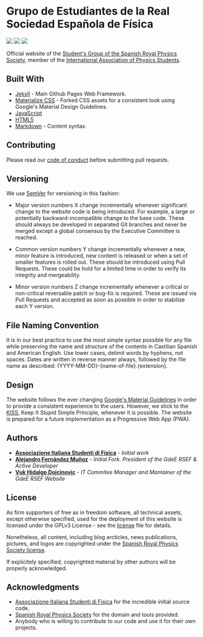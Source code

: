 # Grupo de Estudiantes de la Real Sociedad Española de Física

![](https://img.shields.io/badge/Version-1.1.0-brightgreen) ![](https://img.shields.io/badge/Code%20License-GPL--3.0-orange) ![](https://img.shields.io/badge/Content%20License-CC%20BY--NC--ND%204.0-blueviolet)

Official website of the [Student's Group of the Spanish Royal Physics Society](https://estudiantes.rsef.es/), member of the [International Association of Physics Students](https://www.iaps.info/).

## Built With

* [Jekyll](https://jekyllrb.com/) - Main Github Pages Web Framework.
* [Materialize CSS](https://materializecss.com/) - Forked CSS assets for a consistent look using Google's Material Design Guidelines.
* [JavaScript](https://www.w3schools.com/js/)
* [HTML5](https://www.w3schools.com/html/html5_intro.asp)
* [Markdown](https://github.com/adam-p/markdown-here/wiki/Markdown-Cheatsheet) - Content syntax.

## Contributing

Please read our [code of conduct](CODE_OF_CONDUCT.md) before submitting pull requests.

## Versioning

We use [SemVer](http://semver.org/) for versioning in this fashion:

  * Major version numbers X change incrementally whenever significant change to the website code is being introduced. For example, a large or potentially backward-incompatible change to the base code. These should always be developed in separated Git branches and never be merged except a global consensus by the Executive Committee is reached.

  * Common version numbers Y change incrementally whenever a new, minor feature is introduced, new content is released or when a set of smaller features is rolled out. These should be introduced using Pull Requests. These could be hold for a limited time in order to verify its integrity and mergeability.

  * Minor version numbers Z change incrementally whenever a critical or non-critical reversable patch or bug-fix is required. These are issued via Pull Requests and accepted as soon as possible in order to stabilize each Y version.

## File Naming Convention

It is in our best practice to use the most simple syntax possible for any file while preserving the name and structure of the contents in Castilian Spanish and American English. Use lower cases, delimit words by hyphens, not spaces. Dates are written in reverse manner always, followed by the file name as described: {YYYY-MM-DD}-{name-of-file}.{extension}.

## Design

The website follows the ever changing [Google's Material Guidelines](https://material.io/design/) in order to provide a consistent experience to the users. However, we stick to the [KISS](https://en.wikipedia.org/wiki/KISS_principle), Keep It Stupid Simple Principle, whenever it is possible. The website is prepared for a future implementation as a Progressive Web App (PWA).

## Authors

* **[Associazione Italiana Studenti di Fisica](https://ai-sf.it/)** - *Initial work*
* **[Alejandro Fernández Muñoz](https://github.com/EstudiantesRSEF/EstudiantesRSEF.github.io)** - *Initial Fork. President of the GdeE RSEF & Active Developer*
* **[Vuk Hidalgo Dojcinovic](https://github.com/vukhidalgo)** - *IT Commitee Manager and Mantainer of the GdeE RSEF Website*

## License

As firm supporters of free as in freedom software, all technical assets, except otherwise specified, used for the deployment of this website is licensed under the GPLv3 License - see the [license](LICENSE.md) file for details.

Nonetheless, all content, including blog arcticles, news publications, pictures, and logos are copyrighted under the [Spanish Royal Physics Society license](https://rsef.es/aviso-legal-y-politica-de-privacidad).

If explicitely specified, copyrighted material by other authors will be properly acknowledged.

## Acknowledgments

* [Associazione Italiana Studenti di Fisica](https://ai-sf.it/) for the incredible initial source code.
* [Spanish Royal Physics Society](http://rsef.es/) for the domain and tools provided.
* Anybody who is willing to contribute to our code and use it for their own projects.
